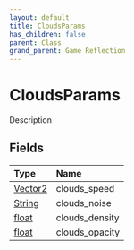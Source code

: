```yaml
---
layout: default
title: CloudsParams
has_children: false
parent: Class
grand_parent: Game Reflection
---
```

# CloudsParams
Description 

## Fields

| Type | Name |
|:-------------|:--------------|
| [Vector2](/docs/game-reflection/classes/vector2) | clouds_speed |
| [String](/docs/game-reflection/components/string) | clouds_noise |
| [float](/docs/game-reflection/components/float) | clouds_density |
| [float](/docs/game-reflection/components/float) | clouds_opacity |

